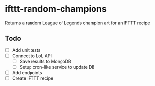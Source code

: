 # ifttt-random-champions
Returns a random League of Legends champion art for an IFTTT recipe

## Todo
- [ ] Add unit tests
- [ ] Connect to LoL API
  - [ ] Save results to MongoDB
  - [ ] Setup cron-like service to update DB
- [ ] Add endpoints
- [ ] Create IFTTT recipe
